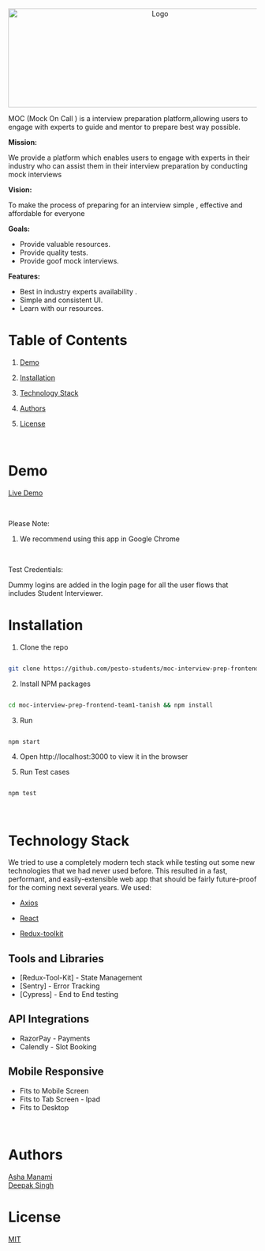<!-- Project Logo -->

<br  />

<p  align="center">

<img  src="https://res.cloudinary.com/mockoncall/image/upload/v1660023218/M.O.C_1_hwtdig.png"  alt="Logo"  width="600"  height="200">

</p>

MOC (Mock On Call ) is a interview preparation platform,allowing users to engage with experts to guide and mentor to prepare best way possible.

**Mission:**

We provide a platform which enables users to engage with experts in their industry who can assist them in their interview preparation by conducting mock interviews

**Vision:**

To make the process of preparing for an interview simple , effective and affordable for everyone

**Goals:**

-   Provide valuable resources.
-   Provide quality tests.
-   Provide goof mock interviews.

**Features:**

-   Best in industry experts availability .
-   Simple and consistent UI.
-   Learn with our resources.

<!-- TABLE OF CONTENTS -->


# Table of Contents

  

1. [Demo](#demo)

2. [Installation](#installation)

3. [Technology Stack](#technology-stack)

4. [Authors](#authors)

5. [License](#license)

  

<br/>

  

# Demo

  

[Live Demo](https://mockoncall.netlify.app/)

  

<br/>

  

Please Note:

  

1. We recommend using this app in Google Chrome


  
  

<br/>

Test Credentials:

Dummy logins are added in the login page for all the user flows that includes Student Interviewer.
  

# Installation

  

1. Clone the repo

```sh

git clone https://github.com/pesto-students/moc-interview-prep-frontend-team1-tanish.git

```



2. Install NPM packages

```sh

cd moc-interview-prep-frontend-team1-tanish && npm install

```

3. Run

```sh

npm start

```

4. Open http://localhost:3000 to view it in the browser

  

6. Run Test cases

```sh

npm test

```

<br/>

  

# Technology Stack

  

We tried to use a completely modern tech stack while testing out some new technologies that we had never used before. This resulted in a fast, performant, and easily-extensible web app that should be fairly future-proof for the coming next several years. We used:


- [Axios](https://axios-http.com/docs/intro)

- [React](https://reactjs.org/)

- [Redux-toolkit](https://redux-toolkit.js.org/)

## Tools and Libraries

-   [Redux-Tool-Kit] - State Management
-   [Sentry] - Error Tracking
-   [Cypress] - End to End testing

## [](https://github.com/pesto-students/mock-prep-n11-eta2-fe#api-integrations)API Integrations

-   RazorPay - Payments
-   Calendly - Slot Booking

## [](https://github.com/pesto-students/mock-prep-n11-eta2-fe#mobile-responsive)Mobile Responsive

-   Fits to Mobile Screen
-   Fits to Tab Screen - Ipad
-   Fits to Desktop

  

<br/>

  

# Authors

  
[Asha Manami](https://github.com/ashab96)
<br />
[Deepak Singh ](https://github.com/deepak-singh19/) 


  

  

# License

  

[MIT](https://opensource.org/licenses/MIT)